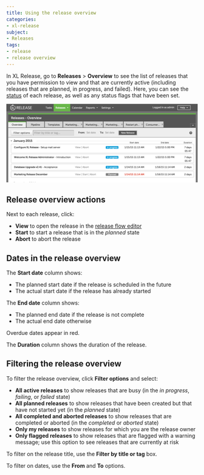 ```yaml
---
title: Using the release overview
categories:
- xl-release
subject:
- Releases
tags:
- release
- release overview
---
```


In XL Release, go to **Releases** > **Overview** to see the list of releases that you have permission to view and that are currently active (including releases that are planned, in progress, and failed). Here, you can see the [status](/xl-release/concept/release-life-cycle.html) of each release, as well as any status flags that have been set.

![Release Overview](../images/release-overview.png)

## Release overview actions

Next to each release, click:

* **View** to open the release in the [release flow editor](/xl-release/how-to/using-the-release-flow-editor.html)
* **Start** to start a release that is in the *planned* state
* **Abort** to abort the release

## Dates in the release overview

The **Start date** column shows:

* The planned start date if the release is scheduled in the future
* The actual start date if the release has already started

The **End date** column shows:

* The planned end date if the release is not complete
* The actual end date otherwise

Overdue dates appear in red.

The **Duration** column shows the duration of the release.

## Filtering the release overview

To filter the release overview, click **Filter options** and select:

* **All active releases** to show releases that are busy (in the *in progress*, *failing*, or *failed* state)
* **All planned releases** to show releases that have been created but that have not started yet (in the *planned* state)
* **All completed and aborted releases** to show releases that are completed or aborted (in the *completed* or *aborted* state)
* **Only my releases** to show releases for which you are the release owner
* **Only flagged releases** to show releases that are flagged with a warning message; use this option to see releases that are currently at risk

To filter on the release title, use the **Filter by title or tag** box.

To filter on dates, use the **From** and **To** options.
